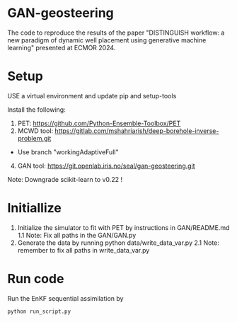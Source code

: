 # GAN-geosteering
The code to reproduce the results of the paper "DISTINGUISH workflow: a new paradigm of dynamic well placement using generative machine learning" presented at ECMOR 2024.

# Setup

USE a virtual environment and update pip and setup-tools

Install the following:
1. PET: https://github.com/Python-Ensemble-Toolbox/PET
2. MCWD tool: https://gitlab.com/mshahriarish/deep-borehole-inverse-problem.git
  - Use branch "workingAdaptiveFull"
4. GAN tool: https://git.openlab.iris.no/seal/gan-geosteering.git

Note: Downgrade scikit-learn to v0.22 !

# Initiallize
1. Initialize the simulator to fit with PET by instructions in GAN/README.md
   1.1 Note: Fix all paths in the GAN/GAN.py
2. Generate the data by running python data/write_data_var.py
  2.1 Note: remember to fix all paths in write_data_var.py

# Run code
Run the EnKF sequential assimilation by

`
python run_script.py
`
